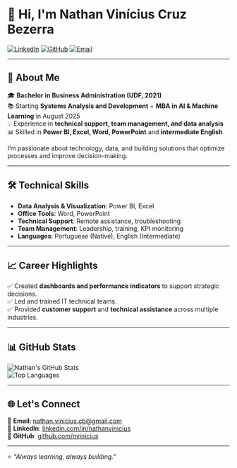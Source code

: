 # 👋 Hi, I'm Nathan Vinícius Cruz Bezerra

[![LinkedIn](https://img.shields.io/badge/LinkedIn-0077B5?style=flat&logo=linkedin&logoColor=white)](https://linkedin.com/in/nathanvinicius) 
[![GitHub](https://img.shields.io/badge/GitHub-000?style=flat&logo=github&logoColor=white)](https://github.com/nvinicius) 
[![Email](https://img.shields.io/badge/Email-D14836?style=flat&logo=gmail&logoColor=white)](mailto:nathan.vinicius.cb@gmail.com)

---

## 💼 About Me  
🎓 **Bachelor in Business Administration (UDF, 2021)**  
📚 Starting **Systems Analysis and Development** + **MBA in AI & Machine Learning** in August 2025  
💡 Experience in **technical support, team management, and data analysis**  
📊 Skilled in **Power BI, Excel, Word, PowerPoint** and **intermediate English**  

I’m passionate about technology, data, and building solutions that optimize processes and improve decision-making.

---

## 🛠 Technical Skills  
- **Data Analysis & Visualization**: Power BI, Excel  
- **Office Tools**: Word, PowerPoint  
- **Technical Support**: Remote assistance, troubleshooting  
- **Team Management**: Leadership, training, KPI monitoring  
- **Languages**: Portuguese (Native), English (Intermediate)  

---

## 📈 Career Highlights  
✅ Created **dashboards and performance indicators** to support strategic decisions.  
✅ Led and trained IT technical teams.  
✅ Provided **customer support** and **technical assistance** across multiple industries.  

---

## 📊 GitHub Stats  

![Nathan's GitHub Stats](https://github-readme-stats.vercel.app/api?username=nvinicius&show_icons=true&theme=tokyonight)  
![Top Languages](https://github-readme-stats.vercel.app/api/top-langs/?username=nvinicius&layout=compact&theme=tokyonight)

---

## 🌐 Let's Connect  
📩 **Email**: [nathan.vinicius.cb@gmail.com](mailto:nathan.vinicius.cb@gmail.com)  
🔗 **LinkedIn**: [linkedin.com/in/nathanvinicius](https://linkedin.com/in/nathanvinicius)  
🐙 **GitHub**: [github.com/nvinicius](https://github.com/nvinicius)  

---

⭐ _"Always learning, always building."_
